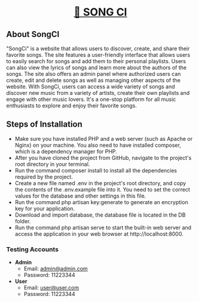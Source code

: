 <h1 align="center">
  <a href="https://songcl.banttechenergies.com" target="_blank"><strong>🎵 SONG CI</strong></a>
</h1>

## About SongCI

"SongCi" is a website that allows users to discover, create, and share their favorite songs. The site features a user-friendly interface that allows users to easily search for songs and add them to their personal playlists. Users can also view the lyrics of songs and learn more about the authors of the songs. The site also offers an admin panel where authorized users can create, edit and delete songs as well as managing other aspects of the website. With SongCi, users can access a wide variety of songs and discover new music from a variety of artists, create their own playlists and engage with other music lovers. It's a one-stop platform for all music enthusiasts to explore and enjoy their favorite songs.

## Steps of Installation

-   Make sure you have installed PHP and a web server (such as Apache or Nginx) on your machine. You also need to have installed composer, which is a dependency manager for PHP.
-   After you have cloned the project from GitHub, navigate to the project's root directory in your terminal.
-   Run the command composer install to install all the dependencies required by the project.
-   Create a new file named .env in the project's root directory, and copy the contents of the .env.example file into it. You need to set the correct values for the database and other settings in this file.
-   Run the command php artisan key:generate to generate an encryption key for your application.
-   Download and import database, the database file is located in the DB folder.
-   Run the command php artisan serve to start the built-in web server and access the application in your web browser at http://localhost:8000.

### Testing Accounts

-   **Admin**
    -   Email: admin@admin.com
    -   Password: 11223344
-   **User**
    -   Email: user@user.com
    -   Password: 11223344
